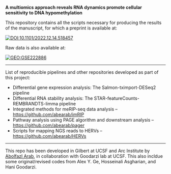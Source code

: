**A multiomics approach reveals RNA dynamics promote cellular sensitivity to DNA hypomethylation**

This repository contains all the scripts necessary for producing the results of the manuscript, for which a preprint is available at:

[![DOI:10.1101/2022.12.14.518457](http://img.shields.io/badge/DOI-10.1101/2022.12.14.518457-B31B1B.svg)](https://www.biorxiv.org/content/early/2022/12/14/2022.12.14.518457)

Raw data is also available at:

[![GEO:GSE222886](https://img.shields.io/badge/GEO-GSE222886-green.svg)](https://www.ncbi.nlm.nih.gov/geo/query/acc.cgi?acc=GSE222886)

___
List of reproducible pipelines and other repositories developed as part of this project:
- Differential gene expression analysis: The Salmon-tximport-DESeq2 pipeline
- Differential RNA stability analysis: The STAR-featureCounts-REMBRANDTS-limma pipeline
- Integrated methods for meRIP-seq data analysis – https://github.com/abearab/imRIP
- Pathway analysis using PAGE algorithm and downstream analysis – https://github.com/abearab/pager
- Scripts for mapping NGS reads to HERVs – https://github.com/abearab/HERVs

___
This repo has been developed in Gilbert at UCSF and Arc Institute by [Abolfazl Arab](https://github.com/abearab), in collaboration with Goodarzi lab at UCSF. This also incldue some original/revised codes from  Alex Y. Ge,  Hosseinali Asgharian, and Hani Goodarzi.
